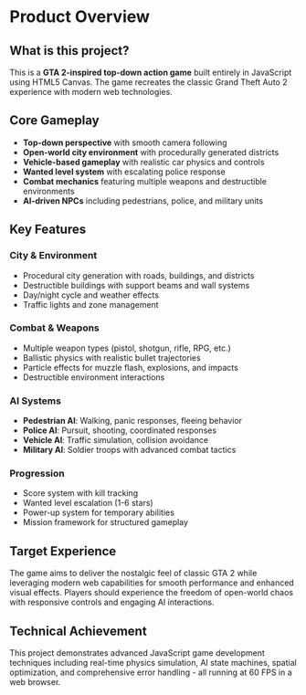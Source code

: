 # Product Overview

## What is this project?

This is a **GTA 2-inspired top-down action game** built entirely in JavaScript using HTML5 Canvas. The game recreates the classic Grand Theft Auto 2 experience with modern web technologies.

## Core Gameplay

- **Top-down perspective** with smooth camera following
- **Open-world city environment** with procedurally generated districts
- **Vehicle-based gameplay** with realistic car physics and controls
- **Wanted level system** with escalating police response
- **Combat mechanics** featuring multiple weapons and destructible environments
- **AI-driven NPCs** including pedestrians, police, and military units

## Key Features

### City & Environment
- Procedural city generation with roads, buildings, and districts
- Destructible buildings with support beams and wall systems
- Day/night cycle and weather effects
- Traffic lights and zone management

### Combat & Weapons
- Multiple weapon types (pistol, shotgun, rifle, RPG, etc.)
- Ballistic physics with realistic bullet trajectories
- Particle effects for muzzle flash, explosions, and impacts
- Destructible environment interactions

### AI Systems
- **Pedestrian AI**: Walking, panic responses, fleeing behavior
- **Police AI**: Pursuit, shooting, coordinated responses
- **Vehicle AI**: Traffic simulation, collision avoidance
- **Military AI**: Soldier troops with advanced combat tactics

### Progression
- Score system with kill tracking
- Wanted level escalation (1-6 stars)
- Power-up system for temporary abilities
- Mission framework for structured gameplay

## Target Experience

The game aims to deliver the nostalgic feel of classic GTA 2 while leveraging modern web capabilities for smooth performance and enhanced visual effects. Players should experience the freedom of open-world chaos with responsive controls and engaging AI interactions.

## Technical Achievement

This project demonstrates advanced JavaScript game development techniques including real-time physics simulation, AI state machines, spatial optimization, and comprehensive error handling - all running at 60 FPS in a web browser.